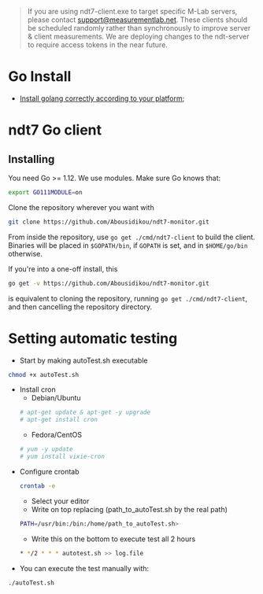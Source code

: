 
> If you are using ndt7-client.exe to target specific M-Lab servers, please
contact support@measurementlab.net. These clients should be scheduled
randomly rather than synchronously to improve server & client measurements.
We are deploying changes to the ndt-server to require access tokens in the
near future.

# Go Install
 - [Install golang correctly according to your platform](
    https://golang.org/doc/install
);

# ndt7 Go client


## Installing

You need Go >= 1.12. We use modules. Make sure Go knows that:

```bash
export GO111MODULE=on
```

Clone the repository wherever you want with

```bash
git clone https://github.com/Abousidikou/ndt7-monitor.git
```

From inside the repository, use `go get ./cmd/ndt7-client` to
build the client. Binaries will be placed in `$GOPATH/bin`, if
`GOPATH` is set, and in `$HOME/go/bin` otherwise.

If you're into a one-off install, this

```bash
go get -v https://github.com/Abousidikou/ndt7-monitor.git
```

is equivalent to cloning the repository, running `go get ./cmd/ndt7-client`,
and then cancelling the repository directory.


# Setting automatic testing

- Start by making autoTest.sh executable
```bash
chmod +x autoTest.sh
```
- Install cron
    - Debian/Ubuntu 
    ```bash
    # apt-get update & apt-get -y upgrade
    # apt-get install cron
    ```
    - Fedora/CentOS
    ```bash
    # yum -y update
    # yum install vixie-cron
    ```
- Configure crontab
    ```bash
    crontab -e
    ```
    - Select your editor
    - Write on top replacing (path_to_autoTest.sh by the real path)
    ```bash
    PATH=/usr/bin:/bin:/home/path_to_autoTest.sh>
    ```
    - Write this on the bottom to execute test all 2 hours
    ```bash
    * */2 * * * autotest.sh >> log.file
    ```
- You can execute the test manually with:
```bash
./autoTest.sh
```
